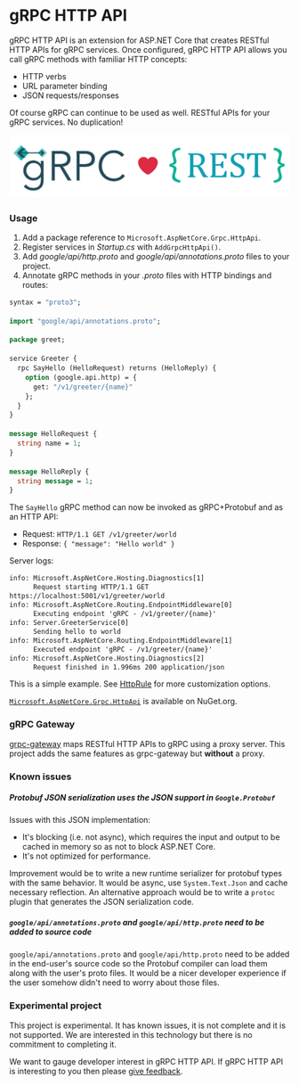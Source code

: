gRPC HTTP API
=============

gRPC HTTP API is an extension for ASP.NET Core that creates RESTful HTTP APIs for gRPC services. Once configured, gRPC HTTP API allows you call gRPC methods with familiar HTTP concepts:

* HTTP verbs
* URL parameter binding
* JSON requests/responses

Of course gRPC can continue to be used as well. RESTful APIs for your gRPC services. No duplication!

![gRPC loves REST](grpc-rest-logo.png "gRPC loves REST")

### Usage

1. Add a package reference to `Microsoft.AspNetCore.Grpc.HttpApi`.
2. Register services in *Startup.cs* with `AddGrpcHttpApi()`.
2. Add *google/api/http.proto* and *google/api/annotations.proto* files to your project.
3. Annotate gRPC methods in your *.proto* files with HTTP bindings and routes:

```protobuf
syntax = "proto3";

import "google/api/annotations.proto";

package greet;

service Greeter {
  rpc SayHello (HelloRequest) returns (HelloReply) {
    option (google.api.http) = {
      get: "/v1/greeter/{name}"
    };
  }
}

message HelloRequest {
  string name = 1;
}

message HelloReply {
  string message = 1;
}
```

The `SayHello` gRPC method can now be invoked as gRPC+Protobuf and as an HTTP API:

* Request: `HTTP/1.1 GET /v1/greeter/world`
* Response: `{ "message": "Hello world" }`

Server logs:

```
info: Microsoft.AspNetCore.Hosting.Diagnostics[1]
      Request starting HTTP/1.1 GET https://localhost:5001/v1/greeter/world
info: Microsoft.AspNetCore.Routing.EndpointMiddleware[0]
      Executing endpoint 'gRPC - /v1/greeter/{name}'
info: Server.GreeterService[0]
      Sending hello to world
info: Microsoft.AspNetCore.Routing.EndpointMiddleware[1]
      Executed endpoint 'gRPC - /v1/greeter/{name}'
info: Microsoft.AspNetCore.Hosting.Diagnostics[2]
      Request finished in 1.996ms 200 application/json
```

This is a simple example. See [HttpRule](https://cloud.google.com/service-infrastructure/docs/service-management/reference/rpc/google.api#google.api.HttpRule) for more customization options.

[`Microsoft.AspNetCore.Grpc.HttpApi`](https://www.nuget.org/packages/Microsoft.AspNetCore.Grpc.HttpApi) is available on NuGet.org.

### gRPC Gateway

[grpc-gateway](https://github.com/grpc-ecosystem/grpc-gateway) maps RESTful HTTP APIs to gRPC using a proxy server. This project adds the same features as grpc-gateway but **without** a proxy.

### Known issues

##### Protobuf JSON serialization uses the JSON support in `Google.Protobuf`

Issues with this JSON implementation:

* It's blocking (i.e. not async), which requires the input and output to be cached in memory so as not to block ASP.NET Core.
* It's not optimized for performance.
    
Improvement would be to write a new runtime serializer for protobuf types with the same behavior. It would be async, use `System.Text.Json` and cache necessary reflection. An alternative approach would be to write a `protoc` plugin that generates the JSON serialization code.

##### `google/api/annotations.proto` and `google/api/http.proto` need to be added to source code

`google/api/annotations.proto` and `google/api/http.proto` need to be added in the end-user's source code so the Protobuf compiler can load them along with the user's proto files. It would be a nicer developer experience if the user somehow didn't need to worry about those files.

### Experimental project

This project is experimental. It has known issues, it is not complete and it is not supported. We are interested in this technology but there is no commitment to completing it.

We want to gauge developer interest in gRPC HTTP API. If gRPC HTTP API is interesting to you then please [give feedback](https://github.com/grpc/grpc-dotnet/issues/167).

